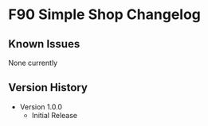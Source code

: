 # F90 Simple Shop Changelog

## Known Issues
None currently

## Version History

* Version 1.0.0
    - Initial Release